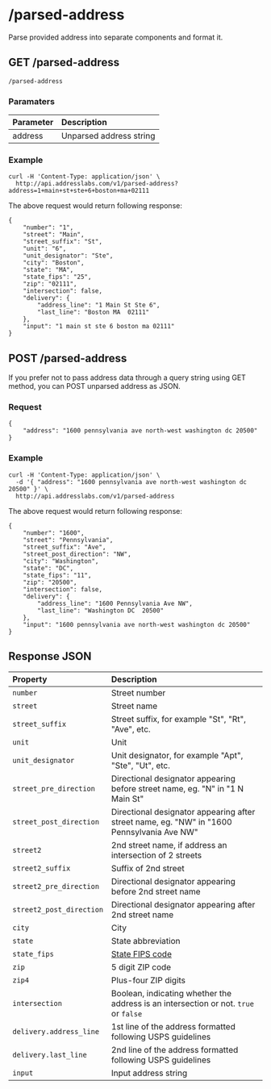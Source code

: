 /parsed-address
===============

Parse provided address into separate components and format it.

GET /parsed-address
-------------------

    /parsed-address

### Paramaters

Parameter | Description
:---------|:------------------------
address   | Unparsed address string

### Example

```shell
curl -H 'Content-Type: application/json' \
  http://api.addresslabs.com/v1/parsed-address?address=1+main+st+ste+6+boston+ma+02111
```
The above request would return following response:

    {
        "number": "1",
        "street": "Main",
        "street_suffix": "St",
        "unit": "6",
        "unit_designator": "Ste",
        "city": "Boston",
        "state": "MA",
        "state_fips": "25",
        "zip": "02111",
        "intersection": false,
        "delivery": {
            "address_line": "1 Main St Ste 6",
            "last_line": "Boston MA  02111"
        },
        "input": "1 main st ste 6 boston ma 02111"
    }


POST /parsed-address
--------------------

If you prefer not to pass address data through a query string using GET method, you can POST unparsed address as JSON.

### Request

    {
        "address": "1600 pennsylvania ave north-west washington dc 20500"
    }

### Example

```shell
curl -H 'Content-Type: application/json' \
  -d '{ "address": "1600 pennsylvania ave north-west washington dc 20500" }' \
  http://api.addresslabs.com/v1/parsed-address
```
The above request would return following response:

    {
        "number": "1600",
        "street": "Pennsylvania",
        "street_suffix": "Ave",
        "street_post_direction": "NW",
        "city": "Washington",
        "state": "DC",
        "state_fips": "11",
        "zip": "20500",
        "intersection": false,
        "delivery": {
            "address_line": "1600 Pennsylvania Ave NW",
            "last_line": "Washington DC  20500"
        },
        "input": "1600 pennsylvania ave north-west washington dc 20500"
    }


Response JSON
-------------

Property                  | Description
:-------------------------|:--------------------------------------
`number`                  | Street number
`street`                  | Street name
`street_suffix`           | Street suffix, for example "St", "Rt", "Ave", etc.
`unit`                    | Unit
`unit_designator`         | Unit designator, for example "Apt", "Ste", "Ut", etc.
`street_pre_direction`    | Directional designator appearing before street name, eg. "N" in "1 N Main St"
`street_post_direction`   | Directional designator appearing after street name, eg. "NW" in "1600 Pennsylvania Ave NW"
`street2`                 | 2nd street name, if address an intersection of 2 streets
`street2_suffix`          | Suffix of 2nd street
`street2_pre_direction`   | Directional designator appearing before 2nd street name
`street2_post_direction`  | Directional designator appearing after 2nd street name
`city`                    | City
`state`                   | State abbreviation
`state_fips`              | [State FIPS code](http://en.wikipedia.org/wiki/Federal_Information_Processing_Standard_state_code)
`zip`                     | 5 digit ZIP code
`zip4`                    | Plus-four ZIP digits
`intersection`            | Boolean, indicating whether the address is an intersection or not. `true` or `false`
`delivery.address_line`   | 1st line of the address formatted following USPS guidelines
`delivery.last_line`      | 2nd line of the address formatted following USPS guidelines
`input`                   | Input address string
